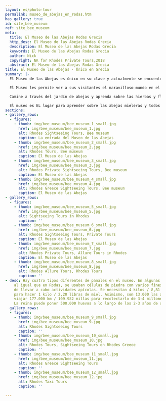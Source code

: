 ```yaml
---
layout: es/photo-tour
permalink: museo_de_abejas_en_rodas.htm
has_gallery: true
id: site_bee_museum
ref: site_bee_museum
meta:
  title: El Museo de las Abejas Rodas Grecia
  http_desc: El Museo de las Abejas Rodas Grecia
  description: El Museo de las Abejas Rodas Grecia
  keywords: El Museo de las Abejas Rodas Grecia
  author: Nick
  copyright: NK for Rhodes Private Tours,2018
  abstract: El Museo de las Abejas Rodas Grecia
title: El Museo de las Abejas - Único en Grecia
summary: |-
  El Museo de las Abejas es único en su clase y actualmente se encuentra abierto al público en Grecia. Fue fundado por la “Melissokomiki Dodecanese” (La Compañía Apícola del Dodecaneso). El museo exhibe la rica historia apícola que las islas griegas han tenido a lo largo de los tiempos, incluyendo la de Rodas. El Museo recibe arriba de 30.000 visitantes cada año.

  El Museo les permite ver a sus visitantes el maravilloso mundo en el que habitan las abejas por medio de panales de observación transparentes. También ofrece una ventana hacia la tradición e historia de la apicultura en Rodas, que incluía a las células de piedra, los cuatro tipos diferentes de panales que existen y el método a través del cual se obtiene la miel. Se caracteriza cada uno de los pasos del proceso, comenzando desde el panal y terminando en la mesa.

  Camine a través del jardín de abejas y aprenda sobre las hierbas y flores que las abejas visitan en Rodas. Visite los puestos interactivos digitales y diviértase con los juegos educativos. Hay siete tiendas de souvenirs donde puede comprar productos apícolas naturales.

  El museo es EL lugar para aprender sobre las abejas mieleras y todos sus subproductos, que incluyen a la miel, el polen, la cera, el propóleo y la jalea real.
sections:
- gallery_rows:
  - figures:
    - thumb: img/bee_museum/bee_museum_1_small.jpg
      href: img/bee_museum/bee_museum_1.jpg
      alt: Rhodes Sightseeing Tours, Bee museum
      caption: La entrada del Museo de las Abejas
    - thumb: img/bee_museum/bee_museum_2_small.jpg
      href: img/bee_museum/bee_museum_2.jpg
      alt: Rhodes Tours, Bee museum
      caption: El Museo de las Abejas
    - thumb: img/bee_museum/bee_museum_3_small.jpg
      href: img/bee_museum/bee_museum_3.jpg
      alt: Rhodes Private Sightseeing Tours, Bee museum
      caption: El Museo de las Abejas
    - thumb: img/bee_museum/bee_museum_4_small.jpg
      href: img/bee_museum/bee_museum_4.jpg
      alt: Rhodes Greece Sightseeing Tours, Bee museum
      caption: El Museo de las Abejas
- gallery_rows:
  - figures:
    - thumb: img/bee_museum/bee_museum_5_small.jpg
      href: img/bee_museum/bee_museum_5.jpg
      alt: Sightseeing Tours in Rhodes
      caption: ''
    - thumb: img/bee_museum/bee_museum_6_small.jpg
      href: img/bee_museum/bee_museum_6.jpg
      alt: Rhodes Sightseeing Tours, Private Tours
      caption: El Museo de las Abejas
    - thumb: img/bee_museum/bee_museum_7_small.jpg
      href: img/bee_museum/bee_museum_7.jpg
      alt: Rhodes Private Tours, Allure Tours in Rhodes
      caption: El Museo de las Abejas
    - thumb: img/bee_museum/bee_museum_8_small.jpg
      href: img/bee_museum/bee_museum_8.jpg
      alt: Rhodes Allure Tours, Rhodes Tours
      caption: ''
- desc: Hay cuatro tipos diferentes de panales en el museo. En algunas islas griegas,
    al igual que en Rodas, se usaban células de piedra con varios fines en el afán
    de llevar a cabo actividades apícolas. Se necesitan 4 kilos / 8,81 libras de néctar
    para hacer 1 kilo / 2,20 libras de miel. Asimismo, son 13.000 las abejas que deben
    viajar 177.000 km / 109.982 millas para recolectarlo de 3-4 millones de flores.
    La reina puede poner 500.000 huevos a lo largo de los 2-3 años de su vida.
  gallery_rows:
  - figures:
    - thumb: img/bee_museum/bee_museum_9_small.jpg
      href: img/bee_museum/bee_museum_9.jpg
      alt: Rhodes Sightseeing Tours
      caption: ''
    - thumb: img/bee_museum/bee_museum_10_small.jpg
      href: img/bee_museum/bee_museum_10.jpg
      alt: Rhodes Tours, Sightseeing Tours on Rhodes Greece
      caption: ''
    - thumb: img/bee_museum/bee_museum_11_small.jpg
      href: img/bee_museum/bee_museum_11.jpg
      alt: Rhodes Greece Sightseeing Tours
      caption: ''
    - thumb: img/bee_museum/bee_museum_12_small.jpg
      href: img/bee_museum/bee_museum_12.jpg
      alt: Rhodes Taxi Tours
      caption: ''

---
```

